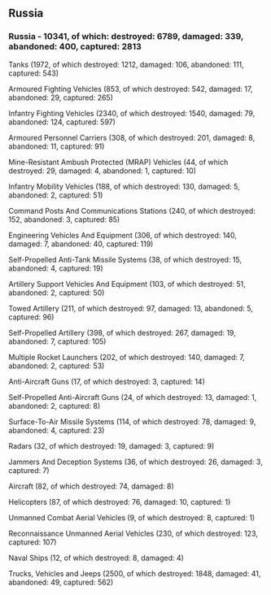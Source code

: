 
 
 ## Russia
 
 ### Russia - 10341, of which: destroyed: 6789, damaged: 339, abandoned: 400, captured: 2813

 

 

 Tanks (1972, of which destroyed: 1212, damaged: 106, abandoned: 111, captured: 543)

 Armoured Fighting Vehicles (853, of which destroyed: 542, damaged: 17, abandoned: 29, captured: 265)

 Infantry Fighting Vehicles (2340, of which destroyed: 1540, damaged: 79, abandoned: 124, captured: 597)

 Armoured Personnel Carriers (308, of which destroyed: 201, damaged: 8, abandoned: 11, captured: 91)

 Mine-Resistant Ambush Protected (MRAP) Vehicles (44, of which destroyed: 29, damaged: 4, abandoned: 1, captured: 10)

 Infantry Mobility Vehicles (188, of which destroyed: 130, damaged: 5, abandoned: 2, captured: 51)

 Command Posts And Communications Stations (240, of which destroyed: 152, abandoned: 3, captured: 85)

 Engineering Vehicles And Equipment (306, of which destroyed: 140, damaged: 7, abandoned: 40, captured: 119)

 Self-Propelled Anti-Tank Missile Systems (38, of which destroyed: 15, abandoned: 4, captured: 19)

 Artillery Support Vehicles And Equipment (103, of which destroyed: 51, abandoned: 2, captured: 50)

 Towed Artillery (211, of which destroyed: 97, damaged: 13, abandoned: 5, captured: 96)

 Self-Propelled Artillery (398, of which destroyed: 267, damaged: 19, abandoned: 7, captured: 105)

 Multiple Rocket Launchers (202, of which destroyed: 140, damaged: 7, abandoned: 2, captured: 53)

 Anti-Aircraft Guns (17, of which destroyed: 3, captured: 14)

 Self-Propelled Anti-Aircraft Guns (24, of which destroyed: 13, damaged: 1, abandoned: 2, captured: 8)

 Surface-To-Air Missile Systems (114, of which destroyed: 78, damaged: 9, abandoned: 4, captured: 23)

 Radars (32, of which destroyed: 19, damaged: 3, captured: 9)

 Jammers And Deception Systems (36, of which destroyed: 26, damaged: 3, captured: 7)

 Aircraft (82, of which destroyed: 74, damaged: 8)

 Helicopters (87, of which destroyed: 76, damaged: 10, captured: 1)

 Unmanned Combat Aerial Vehicles (9, of which destroyed: 8, captured: 1)

 Reconnaissance Unmanned Aerial Vehicles (230, of which destroyed: 123, captured: 107)

 Naval Ships (12, of which destroyed: 8, damaged: 4)

 Trucks, Vehicles and Jeeps (2500, of which destroyed: 1848, damaged: 41, abandoned: 49, captured: 562)

